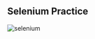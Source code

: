 ## Selenium Practice
![selenium](https://github.com/user-attachments/assets/f62d24d3-0421-4594-aefa-e37fec4c2ffb)
